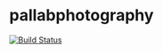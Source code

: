 # pallabphotography

[![Build Status](https://travis-ci.org/pallabganai/pallabphotography.svg?branch=scratchpad)](https://travis-ci.org/pallabganai/pallabphotography)
